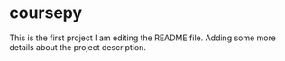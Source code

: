 # coursepy
This is the first project
I am editing the README file. Adding some more details about the project description.

